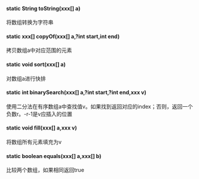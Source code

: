 #### static String toString(xxx\[] a)
将数组转换为字符串
#### static xxx\[] copyOf(xxx\[] a,?int start,int end)
拷贝数组a中对应范围的元素
#### static void sort(xxx\[] a)
对数组a进行快排
#### static int binarySearch(xxx\[] a,?int start,?int end,xxx v)
使用二分法在有序数组a中查找值v。如果找到返回对应的index；否则，返回一个负数r。-r-1是v应插入的位置
#### static void fill(xxx\[] a,xxx v)
将数组所有元素填充为v
#### static boolean equals(xxx\[] a,xxx\[] b)
比较两个数组，如果相同返回true